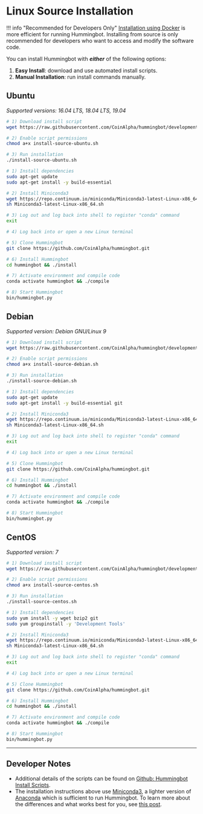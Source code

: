 # Linux Source Installation

!!! info "Recommended for Developers Only"
    [Installation using Docker](/installation/linux) is more efficient for running Hummingbot.  Installing from source is only recommended for developers who want to access and modify the software code.

You can install Hummingbot with ***either*** of the following options:

1. **Easy Install**: download and use automated install scripts.
2. **Manual Installation**: run install commands manually.


## Ubuntu

*Supported versions: 16.04 LTS, 18.04 LTS, 19.04*

```bash tab="Option 1: Easy Install"
# 1) Download install script
wget https://raw.githubusercontent.com/CoinAlpha/hummingbot/development/installation/install-from-source/install-source-ubuntu.sh

# 2) Enable script permissions
chmod a+x install-source-ubuntu.sh

# 3) Run installation
./install-source-ubuntu.sh
```

```bash tab="Option 2: Manual Installation"
# 1) Install dependencies
sudo apt-get update
sudo apt-get install -y build-essential

# 2) Install Miniconda3
wget https://repo.continuum.io/miniconda/Miniconda3-latest-Linux-x86_64.sh
sh Miniconda3-latest-Linux-x86_64.sh

# 3) Log out and log back into shell to register "conda" command
exit

# 4) Log back into or open a new Linux terminal

# 5) Clone Hummingbot
git clone https://github.com/CoinAlpha/hummingbot.git

# 6) Install Hummingbot
cd hummingbot && ./install

# 7) Activate environment and compile code
conda activate hummingbot && ./compile

# 8) Start Hummingbot
bin/hummingbot.py
```

## Debian

*Supported version: Debian GNU/Linux 9*

```bash tab="Option 1: Easy Install"
# 1) Download install script
wget https://raw.githubusercontent.com/CoinAlpha/hummingbot/development/installation/install-from-source/install-source-debian.sh

# 2) Enable script permissions
chmod a+x install-source-debian.sh

# 3) Run installation
./install-source-debian.sh
```

```bash tab="Option 2: Manual Installation"
# 1) Install dependencies
sudo apt-get update
sudo apt-get install -y build-essential git

# 2) Install Miniconda3
wget https://repo.continuum.io/miniconda/Miniconda3-latest-Linux-x86_64.sh
sh Miniconda3-latest-Linux-x86_64.sh

# 3) Log out and log back into shell to register "conda" command
exit

# 4) Log back into or open a new Linux terminal

# 5) Clone Hummingbot
git clone https://github.com/CoinAlpha/hummingbot.git

# 6) Install Hummingbot
cd hummingbot && ./install

# 7) Activate environment and compile code
conda activate hummingbot && ./compile

# 8) Start Hummingbot
bin/hummingbot.py
```

## CentOS

*Supported version: 7*

```bash tab="Option 1: Easy Install"
# 1) Download install script
wget https://raw.githubusercontent.com/CoinAlpha/hummingbot/development/installation/install-from-source/install-source-centos.sh

# 2) Enable script permissions
chmod a+x install-source-centos.sh

# 3) Run installation
./install-source-centos.sh
```

```bash tab="Option 2: Manual Installation"
# 1) Install dependencies
sudo yum install -y wget bzip2 git
sudo yum groupinstall -y 'Development Tools'

# 2) Install Miniconda3
wget https://repo.continuum.io/miniconda/Miniconda3-latest-Linux-x86_64.sh
sh Miniconda3-latest-Linux-x86_64.sh

# 3) Log out and log back into shell to register "conda" command
exit

# 4) Log back into or open a new Linux terminal

# 5) Clone Hummingbot
git clone https://github.com/CoinAlpha/hummingbot.git

# 6) Install Hummingbot
cd hummingbot && ./install

# 7) Activate environment and compile code
conda activate hummingbot && ./compile

# 8) Start Hummingbot
bin/hummingbot.py
```

---

## Developer Notes

- Additional details of the scripts can be found on [Github: Hummingbot Install Scripts](https://github.com/CoinAlpha/hummingbot/tree/development/installation/install-from-source).
- The installation instructions above use [Miniconda3](https://docs.conda.io/en/latest/miniconda.html), a lighter version of [Anaconda](https://www.anaconda.com/) which is sufficient to run Hummingbot.  To learn more about the differences and what works best for you, see [this post](http://deeplearning.lipingyang.org/2018/12/23/anaconda-vs-miniconda-vs-virtualenv/).